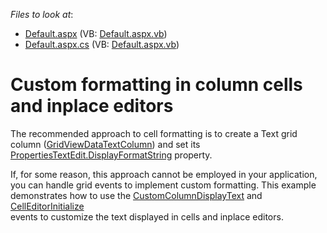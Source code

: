 <!-- default file list -->
*Files to look at*:

* [Default.aspx](./CS/ManualCellFormatting/Default.aspx) (VB: [Default.aspx.vb](./VB/ManualCellFormatting/Default.aspx.vb))
* [Default.aspx.cs](./CS/ManualCellFormatting/Default.aspx.cs) (VB: [Default.aspx.vb](./VB/ManualCellFormatting/Default.aspx.vb))
<!-- default file list end -->
# Custom formatting in column cells and inplace editors


<p>The recommended approach to cell formatting is to create a Text grid column (<a href="http://documentation.devexpress.com/#AspNet/clsDevExpressWebASPxGridViewGridViewDataTextColumntopic">GridViewDataTextColumn</a>) and set its <a href="http://documentation.devexpress.com/#AspNet/DevExpressWebASPxEditorsEditPropertiesBase_DisplayFormatStringtopic">PropertiesTextEdit.DisplayFormatString</a> property.</p><p>If, for some reason, this approach cannot be employed in your application, you can handle grid events to implement custom formatting. This example demonstrates how to use the <a href="http://documentation.devexpress.com/#AspNet/DevExpressWebASPxGridViewASPxGridView_CustomColumnDisplayTexttopic">CustomColumnDisplayText</a> and <a href="http://documentation.devexpress.com/#AspNet/DevExpressWebASPxGridViewASPxGridView_CellEditorInitializetopic">CellEditorInitialize</a><br />
events to customize the text displayed in cells and inplace editors.</p>

<br/>


